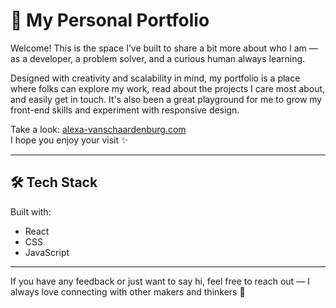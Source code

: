 # 🌿 My Personal Portfolio

Welcome! This is the space I’ve built to share a bit more about who I am — as a developer, a problem solver, and a curious human always learning.

Designed with creativity and scalability in mind, my portfolio is a place where folks can explore my work, read about the projects I care most about, and easily get in touch. It's also been a great playground for me to grow my front-end skills and experiment with responsive design.

Take a look: [alexa-vanschaardenburg.com](https://alexa-vanschaardenburg.com)  
I hope you enjoy your visit ✨

---

## 🛠 Tech Stack

Built with:
- React
- CSS
- JavaScript

---

If you have any feedback or just want to say hi, feel free to reach out — I always love connecting with other makers and thinkers 🌱
